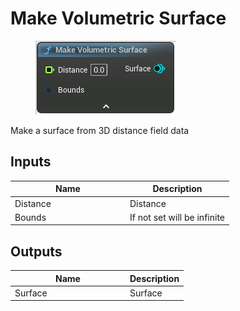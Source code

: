 # Make Volumetric Surface

<div align="left" data-full-width="false">

<figure><img src="../../../api/Surface/Make_Volumetric_Surface.png" alt=""><figcaption></figcaption></figure>

</div>

Make a surface from 3D distance field data

## Inputs

<table><thead><tr><th width="170">Name</th><th>Description</th></tr></thead><tbody><tr><td>Distance</td><td>Distance</td></tr><tr><td>Bounds</td><td>If not set will be infinite</td></tr></tbody></table>

## Outputs

<table><thead><tr><th width="170">Name</th><th>Description</th></tr></thead><tbody><tr><td>Surface</td><td>Surface</td></tr></tbody></table>
